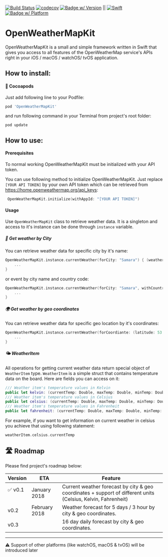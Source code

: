 [![Build Status](https://travis-ci.org/anverbogatov/OpenWeatherMapKit.svg?branch=master)](https://travis-ci.org/anverbogatov/OpenWeatherMapKit)
[![codecov](https://codecov.io/gh/anverbogatov/OpenWeatherMapKit/branch/master/graph/badge.svg)](https://codecov.io/gh/anverbogatov/OpenWeatherMapKit)
[![Badge w/ Version](https://cocoapod-badges.herokuapp.com/v/OpenWeatherMapKit/badge.png)](https://cocoadocs.org/docsets/OpenWeatherMapKit)
||
[![Swift](https://img.shields.io/badge/swift-4.0-orange.svg)](https://img.shields.io/badge/swift-4.0-orange.svg)
[![Badge w/ Platform](https://cocoapod-badges.herokuapp.com/p/OpenWeatherMapKit/badge.svg)](https://cocoadocs.org/docsets/OpenWeatherMapKit)

# OpenWeatherMapKit
OpenWeatherMapKit is a small and simple framework written in Swift that gives you access to all features of the OpenWeatherMap service's APIs right in your iOS / macOS / watchOS/ tvOS application.

## How to install:

#### 🥥 Cocoapods
Just add following line to your Podfile:
```ruby
pod 'OpenWeatherMapKit'
```
and run following command in your Terminal from project's root folder:
```shell
pod update
```

## How to use:

#### Prerequisites
To normal working OpenWeatherMapKit must be initialized with your API token.

You can use following method to initialize OpenWeatherMapKit. Just replace `[YOUR API TOKEN]` by your own API token which can be retrieved from https://home.openweathermap.org/api_keys:
```swift
 OpenWeatherMapKit.initialize(withAppId: "[YOUR API TOKEN]")
```

#### Usage
Use `OpenWeatherMapKit` class to retrieve weather data. It is a singleton and access to it's instance can be done through `instance` variable.

##### 🌇 Get weather by City
You can retrieve weather data for specific city by it's name:
```swift
OpenWeatherMapKit.instance.currentWeather(forCity: "Samara") { (weatherItem, error) in
    ...
}
```
or event by city name and country code:
```swift
OpenWeatherMapKit.instance.currentWeather(forCity: "Samara", withCountryCode: "ru") { (weatherItem, error) in
    ...
}
```

##### 🌍 Get weather by geo coordinates
You can retrieve weather data for specific geo location by it's coordinates:
```swift
OpenWeatherMapKit.instance.currentWeather(forCoordiante: (latitude: 53.2610313, longitude: 50.0579958)) { (weatherItem, error) in
    ...
}
```

##### 🌤 WeatherItem
All operations for getting current weather data return special object of `WeatherItem` type. `WeatherItem` is a simple struct that contains temperature data on the board. Here are fields you can access on it:
```swift
/// Weather item's temperature values in Kelvin
public let kelvin: (currentTemp: Double, maxTemp: Double, minTemp: Double)
/// Weather item's temperature values in Celsius
public let celsius: (currentTemp: Double, maxTemp: Double, minTemp: Double)
/// Weather item's temperature values in Fahrenheit
public let fahrenheit: (currentTemp: Double, maxTemp: Double, minTemp: Double)
```
For example, if you want to get information on current weather in celsius you achieve that using following statement:
```swift
weatherItem.celsius.currentTemp
```

## 🛣 Roadmap
Please find project's roadmap below:

| Version | ETA | Feature |
| ------- | --- | ------- |
| ✅ v0.1    | January 2018 | Current weather forecast by city & geo coordinates + support of different units (Celsius, Kelvin, Fahrenheit) |
| v0.2 | February 2018 | Weather forecast for 5 days / 3 hour by city & geo coordinates. |
| v0.3 | | 16 day daily forecast by city & geo coordinates. |

<hr/>

⚠️ Support of other platforms (like watchOS, macOS & tvOS) will be introduced later
